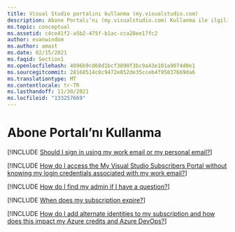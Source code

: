 ```yaml
---
title: Visual Studio portalını kullanma (my.visualstudio.com)
description: Abone Portalı’nı (my.visualstudio.com) Kullanma ile ilgili SSS listesi.
ms.topic: conceptual
ms.assetid: c4ce41f2-a5b2-475f-b1ac-cca28ee17fc2
author: evanwindom
ms.author: amast
ms.date: 02/15/2021
ms.faqid: Section1
ms.openlocfilehash: 4096b9cd68d1bcf3890f3bc9a43e101a9074d0e1
ms.sourcegitcommit: 28168514c0c9472e852de35cceb4f95837669da6
ms.translationtype: MT
ms.contentlocale: tr-TR
ms.lasthandoff: 11/30/2021
ms.locfileid: "133257669"
---
```

# <a name="using-the-subscriber-portal"></a>Abone Portalı’nı Kullanma

[!INCLUDE [Should I sign in using my work email or my personal email?](includes/work-or-personal-email.md)]

[!INCLUDE [How do I access the My Visual Studio Subscribers Portal without knowing my login credentials associated with my work email?](includes/access-without-credentials.md)]

[!INCLUDE [How do I find my admin if I have a question?](includes/find-admin.md)]

[!INCLUDE [When does my subscription expire?](includes/expiration.md)]

[!INCLUDE [How do I add alternate identities to my subscription and how does this impact my Azure credits and Azure DevOps?](includes/alternate-identities.md)]
